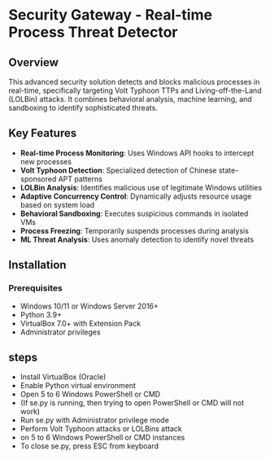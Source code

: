 # Security Gateway - Real-time Process Threat Detector

## Overview
This advanced security solution detects and blocks malicious processes in real-time, specifically targeting Volt Typhoon TTPs and Living-off-the-Land (LOLBin) attacks. It combines behavioral analysis, machine learning, and sandboxing to identify sophisticated threats.

## Key Features
- **Real-time Process Monitoring**: Uses Windows API hooks to intercept new processes
- **Volt Typhoon Detection**: Specialized detection of Chinese state-sponsored APT patterns
- **LOLBin Analysis**: Identifies malicious use of legitimate Windows utilities
- **Adaptive Concurrency Control**: Dynamically adjusts resource usage based on system load
- **Behavioral Sandboxing**: Executes suspicious commands in isolated VMs
- **Process Freezing**: Temporarily suspends processes during analysis
- **ML Threat Analysis**: Uses anomaly detection to identify novel threats

## Installation
### Prerequisites
- Windows 10/11 or Windows Server 2016+
- Python 3.9+
- VirtualBox 7.0+ with Extension Pack
- Administrator privileges

## steps
- Install VirtualBox (Oracle)
- Enable Python virtual environment
- Open 5 to 6 Windows PowerShell or CMD
- (If se.py is running, then trying to open PowerShell or CMD will not work)
- Run se.py with Administrator privilege mode
- Perform Volt Typhoon attacks or LOLBins attack
- on 5 to 6 Windows PowerShell or CMD instances
- To close se.py, press ESC from keyboard
